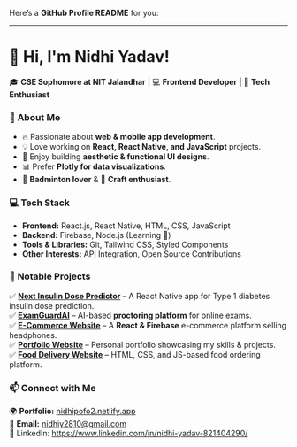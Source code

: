 Here’s a **GitHub Profile README** for you:  

---

# **👋 Hi, I'm Nidhi Yadav!**  
🎓 **CSE Sophomore at NIT Jalandhar** | 💻 **Frontend Developer** | 🎨 **Tech Enthusiast**  

### 🚀 **About Me**  
- 🔥 Passionate about **web & mobile app development**.  
- 💡 Love working on **React, React Native, and JavaScript** projects.  
- 🎨 Enjoy building **aesthetic & functional UI designs**.  
- 📊 Prefer **Plotly for data visualizations**.  
- 🏸 **Badminton lover** & 🎨 **Craft enthusiast**.  

### 💻 **Tech Stack**  
- **Frontend:** React.js, React Native, HTML, CSS, JavaScript  
- **Backend:** Firebase, Node.js (Learning 🚀)  
- **Tools & Libraries:** Git, Tailwind CSS, Styled Components  
- **Other Interests:** API Integration, Open Source Contributions  

### 📌 **Notable Projects**  
✅ **[Next Insulin Dose Predictor](#)** – A React Native app for Type 1 diabetes insulin dose prediction.  
✅ **[ExamGuardAI](#)** – AI-based **proctoring platform** for online exams.  
✅ **[E-Commerce Website](#)** – A **React & Firebase** e-commerce platform selling headphones.  
✅ **[Portfolio Website](#)** – Personal portfolio showcasing my skills & projects.  
✅ **[Food Delivery Website](#)** – HTML, CSS, and JS-based food ordering platform.  

### 📫 **Connect with Me**  
🌍 **Portfolio:** [nidhipofo2.netlify.app](#)  
📧 **Email:** nidhiy2810@gmail.com  
🔗 LinkedIn: https://www.linkedin.com/in/nidhi-yadav-821404290/

